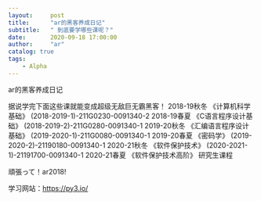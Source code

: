 ```yaml
---
layout:     post
title:      "ar的黑客养成日记"
subtitle:   " 到底要学哪些课呢？"
date:       2020-09-18 17:00:00
author:     "ar"
catalog: true
tags:
    - Alpha
---
```


ar的黑客养成日记

据说学完下面这些课就能变成超级无敌巨无霸黑客！
2018-19秋冬 《计算机科学基础》 (2018-2019-1)-211G0230-0091340-2
2018-19春夏 《C语言程序设计基础》 (2018-2019-2)-211G0280-0091340-1
2019-20秋冬 《汇编语言程序设计基础》 (2019-2020-1)-211G0080-0091340-1
2019-20春夏 《密码学》 (2019-2020-2)-21190180-0091340-1
2020-21秋冬 《软件保护技术》 (2020-2021-1)-21191700-0091340-1
2020-21春夏 《软件保护技术高阶》 研究生课程

頑張って！ar2018!


学习网站：https://py3.io/
